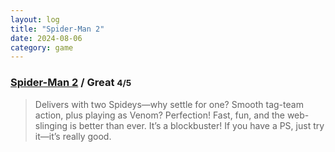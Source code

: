 ```yaml
---
layout: log
title: "Spider-Man 2"
date: 2024-08-06
category: game
---
```


### [Spider-Man 2](https://opencritic.com/game/15052/marvels-spider-man-2) / Great <small class="superscript">4/5</small>

> Delivers with two Spideys—why settle for one? Smooth tag-team action, plus playing as Venom? Perfection! Fast, fun, and the web-slinging is better than ever. It’s a blockbuster! If you have a PS, just try it—it’s really good.
